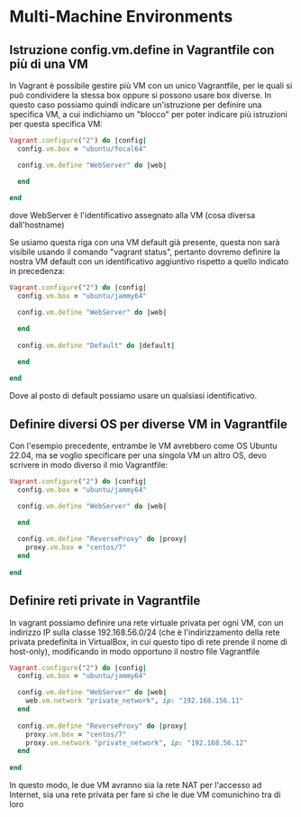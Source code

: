 # Multi-Machine Environments

## Istruzione config.vm.define in Vagrantfile con più di una VM

In Vagrant è possibile gestire più VM con un unico Vagrantfile, per le quali si può condividere la stessa box oppure si possono usare box diverse. In questo caso possiamo quindi indicare un'istruzione per definire una specifica VM, a cui indichiamo un "blocco" per poter indicare più istruzioni per questa specifica VM:

~~~ruby
Vagrant.configure("2") do |config|
  config.vm.box = "ubuntu/focal64"

  config.vm.define "WebServer" do |web|

  end
  
end
~~~

dove WebServer è l'identificativo assegnato alla VM (cosa diversa dall'hostname)

Se usiamo questa riga con una VM default già presente, questa non sarà visibile usando il comando "vagrant status", pertanto dovremo definire la nostra VM default con un identificativo aggiuntivo rispetto a quello indicato in precedenza:

~~~ruby
Vagrant.configure("2") do |config|
  config.vm.box = "ubuntu/jammy64"

  config.vm.define "WebServer" do |web|

  end
  
  config.vm.define "Default" do |default|

  end
  
end
~~~

Dove al posto di default possiamo usare un qualsiasi identificativo.

## Definire diversi OS per diverse VM in Vagrantfile

Con l'esempio precedente, entrambe le VM avrebbero come OS Ubuntu 22.04, ma se voglio specificare per una singola VM un altro OS, devo scrivere in modo diverso il mio Vagrantfile:

~~~ruby
Vagrant.configure("2") do |config|
  config.vm.box = "ubuntu/jammy64"

  config.vm.define "WebServer" do |web|

  end
  
  config.vm.define "ReverseProxy" do |proxy|
    proxy.vm.box = "centos/7"
  end
  
end
~~~

## Definire reti private in Vagrantfile

In vagrant possiamo definire una rete virtuale privata per ogni VM, con un indirizzo IP sulla classe 192.168.56.0/24 (che è l'indirizzamento della rete privata predefinita in VirtualBox, in cui questo tipo di rete prende il nome di host-only), modificando in modo opportuno il nostro file Vagrantfile

~~~ruby
Vagrant.configure("2") do |config|
  config.vm.box = "ubuntu/jammy64"

  config.vm.define "WebServer" do |web|
    web.vm.network "private_network", ip: "192.168.156.11"
  end
  
  config.vm.define "ReverseProxy" do |proxy|
    proxy.vm.box = "centos/7"
	proxy.vm.network "private_network", ip: "192.168.56.12"
  end
  
end
~~~

In questo modo, le due VM avranno sia la rete NAT per l'accesso ad Internet, sia una rete privata per fare sì che le due VM comunichino tra di loro